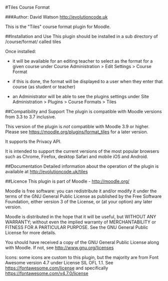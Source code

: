 #Tiles Course Format

###Author: David Watson http://evolutioncode.uk

This is the "Tiles" course format plugin for Moodle.

##Installation and Use
This plugin should be installed in a sub directory of /course/format/ called tiles

Once installed:

- it will be available for an editing teacher to select as the format for a given course under Course Administration > Edit Settings > Course Format

- if this is done, the format will be displayed to a user when they enter that course (as student or teacher)

- an Administrator will be able to see the plugins settings under Site Administration > Plugins > Course Formats > Tiles

##Compatibility and Support
The plugin is compatible with Moodle versions from 3.3 to 3.7 inclusive. 

This version of the plugin is *not* compatible with Moodle 3.9 or higher.  Please see https://moodle.org/plugins/format_tiles for a later version.

It supports the Privacy API.  

It is intended to support the current versions of the most popular browsers such as Chrome, Firefox, desktop Safari and mobile iOS and Android.

##Documentation
Detailed information about the operation of the plugin is available at http://evolutioncode.uk/tiles

##Licence
This plugin is part of Moodle - http://moodle.org/

Moodle is free software: you can redistribute it and/or modify it under the terms of the GNU General Public License as published by the Free Software Foundation, either version 3 of the License, or (at your option) any later version.

Moodle is distributed in the hope that it will be useful, but WITHOUT ANY WARRANTY; without even the implied warranty of MERCHANTABILITY or FITNESS FOR A PARTICULAR PURPOSE.  See the GNU General Public License for more details.

You should have received a copy of the GNU General Public License along with Moodle.  If not, see http://www.gnu.org/licenses

Icons: some icons are custom to this plugin, but the majority are from Font Awesome version 4.7 under License SIL OFL 1.1.  See https://fontawesome.com/license and specifically https://fontawesome.com/v4.7.0/license